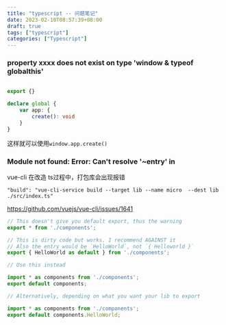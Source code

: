 ```yaml
---
title: "typescript -- 问题笔记"
date: 2023-02-10T08:57:39+08:00
draft: true
tags: ["typescript"]
categories: ["Typescript"]
---
```


### property xxxx does not exist on type 'window & typeof globalthis'

```typescript

export {}

declare global {
    var app: {
        create(): void
    }
}

```

这样就可以使用`window.app.create()`

### Module not found: Error: Can't resolve '~entry' in 

vue-cli 在改造 ts过程中，打包库会出现报错

`"build": "vue-cli-service build --target lib --name micro  --dest lib ./src/index.ts"`

https://github.com/vuejs/vue-cli/issues/1641


```typescript
// This doesn't give you default export, thus the warning
export * from './components';

// This is dirty code but works. I recommend AGAINST it
// Also the entry would be `HelloWorld`, not `{ Helloworld }`
export { HelloWorld as default } from './components';

// Use this instead

import * as components from './components';
export default components;

// Alternatively, depending on what you want your lib to export

import * as components from './components';
export default components.HelloWorld;
```



